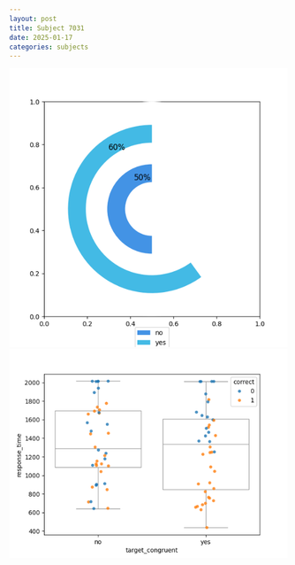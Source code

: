 ```yaml
---
layout: post
title: Subject 7031
date: 2025-01-17
categories: subjects
---
```


![](data/7031/run-30/7031_accuracy_target_congruence.png)
![](data/7031/run-30/7031_rt_congruence.png)
